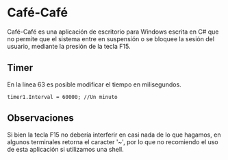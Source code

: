 # Café-Café
Café-Café es una aplicación de escritorio para Windows escrita en C# que no permite que el sistema entre en suspensión o se bloquee la sesión del usuario, mediante la presión de la tecla F15.

## Timer
En la línea 63 es posible modificar el tiempo en milisegundos.
```
timer1.Interval = 60000; //Un minuto
```

## Observaciones
Si bien la tecla F15 no debería interferir en casi nada de lo que hagamos, en algunos terminales retorna el caracter '~', por lo que no recomiendo el uso de esta aplicación si utilizamos una shell.